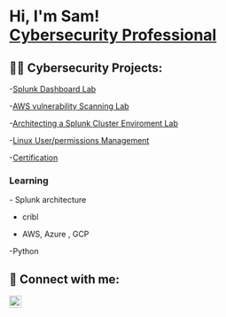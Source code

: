 <h1>Hi, I'm Sam! <br/><a href="https://github.com/youngsb24"></a> <a href="https://www.linkedin.com/in/sambide/">Cybersecurity Professional</a> 

<h2>👨‍💻 Cybersecurity Projects:</h2>

-[Splunk Dashboard Lab](https://github.com/Youngsb24/Splunk_Dashboard)
  
-[AWS vulnerability Scanning Lab](https://github.com/Youngsb24/AWSInspectorLab)

-[Architecting a Splunk Cluster Enviroment Lab](https://github.com/Youngsb24/Architect-a-Splunk-Cluster-Enviroment)

-[Linux User/permissions Management](https://github.com/Youngsb24/Linux-Bash-Scripting)

-[Certification](https://github.com/Youngsb24/Certificates)



 
  <h3>Learning</h3>
  - Splunk architecture 
  
  
  - cribl
  
  
  - AWS, Azure , GCP
  
  
 -Python 

 

  

<h2> 🤳 Connect with me:</h2>

[<img align="left" alt="Sambide | LinkedIn" width="22px" src="https://cdn.jsdelivr.net/npm/simple-icons@v3/icons/linkedin.svg" />][linkedin]


[linkedin]: https://linkedin.com/in/sambide


 <!--
  
Here are some ideas to get you started:

- 🔭 I’m currently working on splunk certified power and core user certificate
- 🌱 I’m currently learning python
- 👯 I’m looking to collaborate on ...
- 🤔 I’m looking for help with ...
-->
